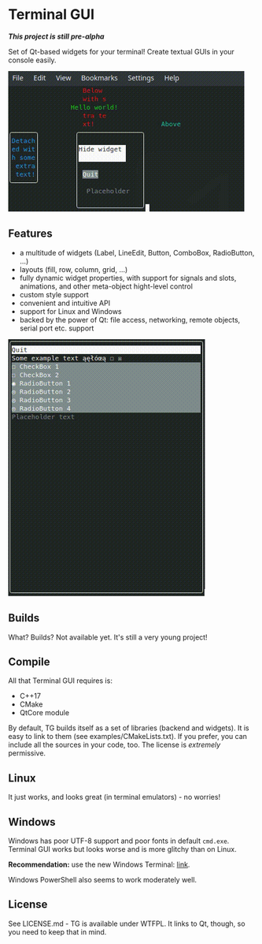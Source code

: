 # Terminal GUI

***This project is still pre-alpha***

Set of Qt-based widgets for your terminal! Create textual GUIs in your console
easily.

![Terminal GUI showcase](doc/img/terminal-gui.gif "Terminal GUI showcase")

## Features

* a multitude of widgets (Label, LineEdit, Button, ComboBox, RadioButton, ...)
* layouts (fill, row, column, grid, ...)
* fully dynamic widget properties, with support for signals and slots, 
animations, and other meta-object hight-level control
* custom style support
* convenient and intuitive API
* support for Linux and Windows
* backed by the power of Qt: file access, networking, remote objects,
serial port etc. support

![Terminal GUI widgets](doc/img/terminal-gui-2.gif "Terminal GUI widgets")

## Builds

What? Builds? Not available yet. It's still a very young project!

## Compile

All that Terminal GUI requires is:
* C++17
* CMake
* QtCore module

By default, TG builds itself as a set of libraries (backend and widgets). It is
easy to link to them (see examples/CMakeLists.txt). If you prefer, you can 
include all the sources in your code, too. The license is *extremely* 
permissive.

## Linux

It just works, and looks great (in terminal emulators) - no worries!

## Windows

Windows has poor UTF-8 support and poor fonts in default `cmd.exe`. Terminal GUI
works but looks worse and is more glitchy than on Linux.

**Recommendation:** use the new Windows Terminal: [link](https://aka.ms/terminal).

Windows PowerShell also seems to work moderately well.

## License

See LICENSE.md - TG is available under WTFPL. It links to Qt, though, so you 
need to keep that in mind.
